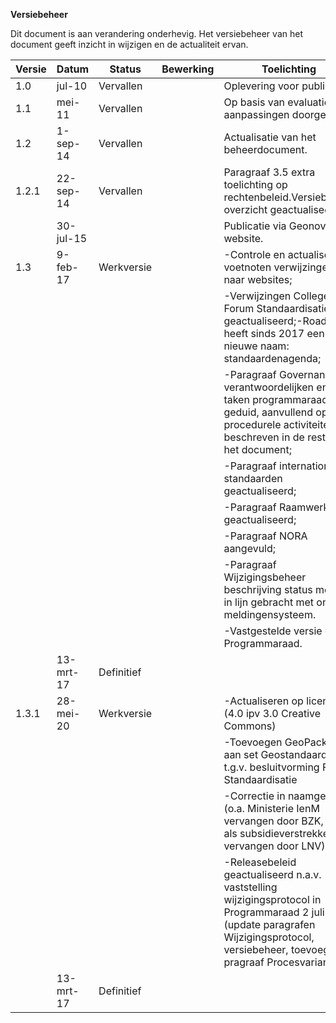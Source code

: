 **Versiebeheer**

Dit document is aan verandering onderhevig. Het versiebeheer van het document geeft inzicht in wijzigen en de actualiteit ervan.

| **Versie** | **Datum**      | **Status** | **Bewerking**                   | **Toelichting**                   |
|------------|----------------|------------|---------------------------------|-----------------------------------| 
| 1.0    | jul-10    | Vervallen  || Oplevering voor publicatie        |
| 1.1    | mei-11    | Vervallen  || Op basis van evaluatie zijn aanpassingen doorgevoerd         |
| 1.2    | 1-sep-14  | Vervallen  ||Actualisatie van het beheerdocument.   |
| 1.2.1  | 22-sep-14 | Vervallen  || Paragraaf 3.5 extra toelichting op rechtenbeleid.Versiebeheer overzicht geactualiseerd.                  |
|        | 30-jul-15 |            | |Publicatie via Geonovum website.                |
| 1.3    | 9-feb-17  | Werkversie || -Controle en actualiseren voetnoten verwijzingen naar websites;
|||||-Verwijzingen College/ Forum Standaardisatie geactualiseerd;-Roadmap heeft sinds 2017 een nieuwe naam: standaardenagenda;|
|||||-Paragraaf Governance verantwoordelijken en taken programmaraad geduid, aanvullend op de procedurele activiteiten beschreven in de rest van het document;|
|||||-Paragraaf internationale standaarden geactualiseerd;|
|||||-Paragraaf Raamwerk geactualiseerd;|
|||||-Paragraaf NORA aangevuld;|
|||||-Paragraaf Wijzigingsbeheer beschrijving status melding in lijn gebracht met ons meldingensysteem.|
|||||-Vastgestelde versie door Programmaraad. |
|        | 13-mrt-17 | Definitief ||                                          |
| 1.3.1  | 28-mei-20 | Werkversie || -Actualiseren op licentie (4.0 ipv 3.0 Creative Commons)|
|||||-Toevoegen GeoPackage aan set Geostandaarden t.g.v. besluitvorming Forum Standaardisatie|
|||||-Correctie in naamgeving (o.a. Ministerie IenM vervangen door BZK, EZ als subsidieverstrekker nu vervangen door LNV)|
|||||-Releasebeleid geactualiseerd n.a.v. vaststelling wijzigingsprotocol in Programmaraad 2 juli 2019 (update paragrafen Wijzigingsprotocol, versiebeheer, toevoeging pragraaf Procesvarianten)                 |
|        | 13-mrt-17 | Definitief |